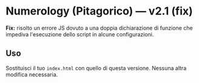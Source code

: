 # Numerology (Pitagorico) — v2.1 (fix)

**Fix:** risolto un errore JS dovuto a una doppia dichiarazione di funzione che impediva l'esecuzione dello script in alcune configurazioni.

## Uso
Sostituisci il tuo `index.html` con quello di questa versione. Nessuna altra modifica necessaria.
